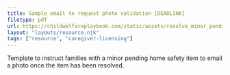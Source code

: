 ```yaml
---
title: Sample email to request photo validation [DEADLINK]
filetype: pdf
url: https://childwelfareplaybook.com/static/assets/resolve_minor_pending_items_asset
layout: "layouts/resource.njk"
tags: ["resource", "caregiver-licensing"]
---
```


Template to instruct families with a minor pending home safety item to email a photo once the item has been resolved.
